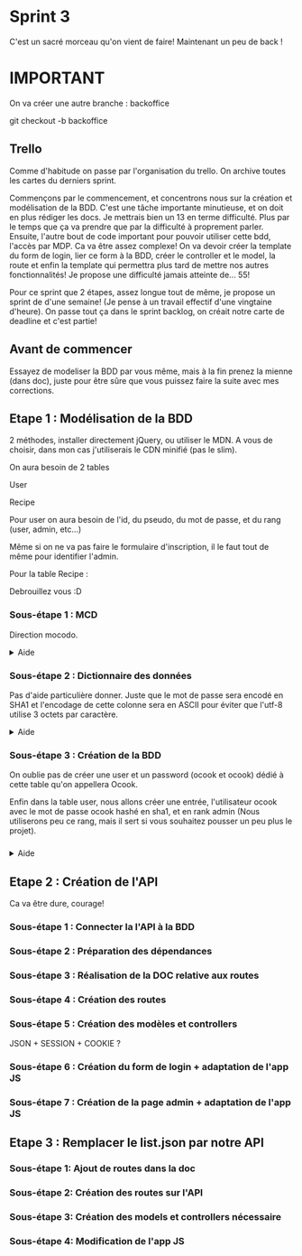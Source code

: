 # Sprint 3

C'est un sacré morceau qu'on vient de faire! Maintenant un peu de back !

# IMPORTANT

On va créer une autre branche : backoffice

git checkout -b backoffice

## Trello 

Comme d'habitude on passe par l'organisation du trello. On archive toutes les cartes du derniers sprint.

Commençons par le commencement, et concentrons nous sur la création et modélisation de la BDD. C'est une tâche importante minutieuse, et on doit en plus rédiger les docs. Je mettrais bien un 13 en terme difficulté. Plus par le temps que ça va prendre que par la difficulté à proprement parler. Ensuite, l'autre bout de code important pour pouvoir utiliser cette bdd, l'accès par MDP. Ca va être assez complexe! On va devoir créer la template du form de login, lier ce form à la BDD, créer le controller et le model, la route et enfin la template qui permettra plus tard de mettre nos autres fonctionnalités! Je propose une difficulté jamais atteinte de... 55! 

Pour ce sprint que 2 étapes, assez longue tout de même, je propose un sprint de d'une semaine! (Je pense à un travail effectif d'une vingtaine d'heure). On passe tout ça dans le sprint backlog, on créait notre carte de deadline et c'est partie! 



## Avant de commencer 

Essayez de modeliser la BDD par vous même, mais à la fin prenez la mienne (dans doc), juste pour être sûre que vous puissez faire la suite avec mes corrections.


## Etape 1 : Modélisation de la BDD

2 méthodes, installer directement jQuery, ou utiliser le MDN. A vous de choisir, dans mon cas j'utiliserais le CDN minifié (pas le slim).

On aura besoin de 2 tables 

User

Recipe


Pour user on aura besoin de l'id, du pseudo, du mot de passe, et du rang (user, admin, etc...)

Même si on ne va pas faire le formulaire d'inscription, il le faut tout de même pour identifier l'admin.


Pour la table Recipe : 

Debrouillez vous :D

### Sous-étape 1 : MCD

Direction mocodo.

</details>
</details>

<details><summary>Aide</summary>
Table recipe : 

id
name
resume
img
ingredient
preparation
cook
create_at
update_at

Nos tables n'ont pas de lien. Mais nous aurions put penser à un id_author par exemple lié à l'id utilisateur nous permettant de faire une jointure afin d'afficher le nom de l'auteur! (Pourquoi pas dans une V2?).
<details><summary>réponse</summary>
Dans doc/database
</details>
</details>

### Sous-étape 2 : Dictionnaire des données

Pas d'aide particulière donner. Juste que le mot de passe sera encodé en SHA1 et l'encodage de cette colonne sera en ASCII pour éviter que l'utf-8 utilise 3 octets par caractère.
</details>
</details>

<details><summary>Aide</summary>
S06-E04 :)
<details><summary>réponse</summary>
Dans doc/database
</details>
</details>

### Sous-étape 3 : Création de la BDD

On oublie pas de créer une user et un password (ocook et ocook) dédié à cette table qu'on appellera Ocook.

Enfin dans la table user, nous allons créer une entrée, l'utilisateur ocook avec le mot de passe ocook hashé en sha1, et en rank admin (Nous utiliserons peu ce rang, mais il sert si vous souhaitez pousser un peu plus le projet).


### 

</details>
</details>

<details><summary>Aide</summary>

Pour la requête SQL : 

``` sql
INSERT INTO `users` (`id`, `pseudo`, `password`, `rank`) VALUES (NULL, 'ocook', SHA1('ocook'), 'admin');
```

<details><summary>réponse</summary>

doc/database
</details>
</details>

## Etape 2 : Création de l'API

Ca va être dure, courage! 

### Sous-étape 1 : Connecter la l'API à la BDD

### Sous-étape 2 : Préparation des dépendances 

### Sous-étape 3 : Réalisation de la DOC relative aux routes

### Sous-étape 4 : Création des routes

### Sous-étape 5 : Création des modèles et controllers

JSON + SESSION + COOKIE ?

### Sous-étape 6 : Création du form de login + adaptation de l'app JS

### Sous-étape 7 : Création de la page admin + adaptation de l'app JS

## Etape 3 : Remplacer le list.json par notre API

### Sous-étape 1: Ajout de routes dans la doc

### Sous-étape 2: Création des routes sur l'API

### Sous-étape 3: Création des models et controllers nécessaire

### Sous-étape 4: Modification de l'app JS
